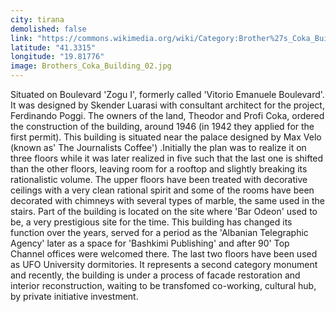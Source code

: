 ```yaml
---
city: tirana
demolished: false
link: "https://commons.wikimedia.org/wiki/Category:Brother%27s_Coka_Building"
latitude: "41.3315"
longitude: "19.81776"
image: Brothers_Coka_Building_02.jpg
---
```

Situated on Boulevard 'Zogu I', formerly called 'Vitorio Emanuele Boulevard'. It was designed by Skender Luarasi with consultant architect for the project, Ferdinando Poggi. The owners of the land, Theodor and Profi Coka, ordered the construction of the building, around 1946 (in 1942 they applied for the first permit). This building is situated near the palace designed by Max Velo (known as' The Journalists Coffee') .Initially the plan was to realize it on three floors while it was later realized in five such that the last one is shifted than the other floors, leaving room for a rooftop and slightly breaking its rationalistic volume. The upper floors have been treated with decorative ceilings with a very clean rational spirit and some of the rooms have been decorated with chimneys with several types of marble, the same used in the stairs. Part of the building is located on the site where 'Bar Odeon' used to be, a very prestigious site for the time. This building has changed its function over the years, served for a period as the 'Albanian Telegraphic Agency' later as a space for 'Bashkimi Publishing'  and after 90' Top Channel offices were welcomed there. The last two floors have been used as UFO University dormitories. It represents a second category monument and recently, the building is under a process of facade restoration and interior reconstruction, waiting to be transfomed co-working, cultural hub, by private initiative investment.
